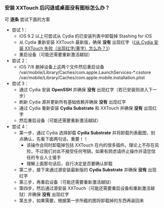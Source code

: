 ### 安装 XXTouch 后闪退或桌面没有图标怎么办？
可 **逐条** 尝试下面的方案

- 尝试 1：
    - iOS 9\.2 以上可尝试从 Cydia 的已安装列表中卸载掉 Stashing for iOS
    - 从 Cydia 重新安装 XXTouch 最新版，确保 **没有** 出现红字（[《从 Cydia 安装 XXTouch 失败（出现红字/黄字）怎么办？》](#%E4%BB%8E-cydia-%E5%AE%89%E8%A3%85%E6%88%96%E6%9B%B4%E6%96%B0-xxtouch-%E5%A4%B1%E8%B4%A5%E5%87%BA%E7%8E%B0%E7%BA%A2%E5%AD%97%E9%BB%84%E5%AD%97%E6%80%8E%E4%B9%88%E5%8A%9E)）
    - 重启设备（可能还需要重新激活越狱）
- 尝试 2：
    - iOS 7/8 删掉设备上这两个文件然后重启设备
    /var/mobile/Library/Caches/com.apple.LaunchServices-*.csstore
    /var/mobile/Library/Caches/com.apple.mobile.installation.plist
- 尝试 3：
    - 通过 Cydia 安装 **OpenSSH** 并确保 **没有** 出现红字（若已安装则进入下一步）
    - 刷新 Cydia 源并更新所有基础依赖并确保 **没有** 出现红字
    - 通过 Cydia 重新安装 **Cydia Substrate** 和 XXTouch 并确保 **没有** 出现红字
    - 然后重启设备（可能还需要重新激活越狱）
- 尝试 4：
    - 第一步，通过 Cydia 选择卸载 **Cydia Substrate** 并将卸载列表截图，别点确认，先看下面两句话，重要！！
        - 该操作会同时卸载掉包括 XXTouch 在内的很多插件。理论上不存在风险，不过我们对此不接受任何甩锅，如果有顾虑请终止操作并请您信任的专业人士接手
        - 理解上面那句话后，自行决定是否要确认卸载
    - 第二步，接下来通过源安装最新版的 **Cydia Substrate** 并确保 **没有** 出现红字
    - 第三步，再重启设备（可能还需要重新激活越狱）
    - 第四步，然后通过源安装 XXTouch（可能还需要重启设备和重新激活越狱）并确保 **没有** 出现红字
    - 第五步，如果需要，根据第一步所截的图将卸载掉的东西再装回来
